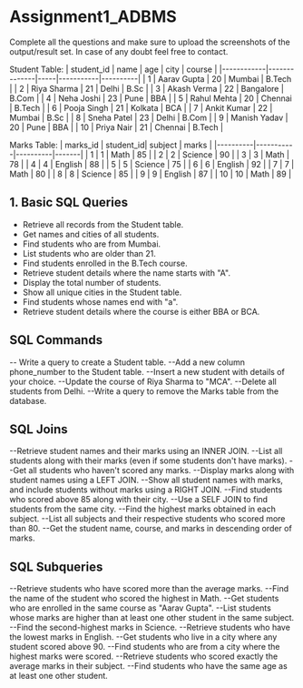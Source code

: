 # Assignment1_ADBMS
Complete all the questions and make sure to upload the screenshots of the output/result set.
In case of any doubt feel free to contact.

Student Table:
| student_id | name         | age | city      | course   |
|------------|--------------|-----|-----------|----------|
| 1          | Aarav Gupta  | 20  | Mumbai    | B.Tech   |
| 2          | Riya Sharma  | 21  | Delhi     | B.Sc     |
| 3          | Akash Verma  | 22  | Bangalore | B.Com    |
| 4          | Neha Joshi   | 23  | Pune      | BBA      |
| 5          | Rahul Mehta  | 20  | Chennai   | B.Tech   |
| 6          | Pooja Singh  | 21  | Kolkata   | BCA      |
| 7          | Ankit Kumar  | 22  | Mumbai    | B.Sc     |
| 8          | Sneha Patel  | 23  | Delhi     | B.Com    |
| 9          | Manish Yadav | 20  | Pune      | BBA      |
| 10         | Priya Nair   | 21  | Chennai   | B.Tech   |

Marks Table:
| marks_id | student_id| subject  | marks |
|----------|-----------|----------|-------|
| 1        | 1         | Math     | 85    |
| 2        | 2         | Science  | 90    |
| 3        | 3         | Math     | 78    |
| 4        | 4         | English  | 88    |
| 5        | 5         | Science  | 75    |
| 6        | 6         | English  | 92    |
| 7        | 7         | Math     | 80    |
| 8        | 8         | Science  | 85    |
| 9        | 9         | English  | 87    |
| 10       | 10        | Math     | 89    |




## 1. Basic SQL Queries

- Retrieve all records from the Student table.  
- Get names and cities of all students.  
- Find students who are from Mumbai.  
- List students who are older than 21.  
- Find students enrolled in the B.Tech course.  
- Retrieve student details where the name starts with "A".  
- Display the total number of students.  
- Show all unique cities in the Student table.  
- Find students whose names end with "a".  
- Retrieve student details where the course is either BBA or BCA.  

   
## SQL Commands 

-- Write a query to create a Student table.
--Add a new column phone_number to the Student table.
--Insert a new student with details of your choice.
--Update the course of Riya Sharma to "MCA".
--Delete all students from Delhi.
--Write a query to remove the Marks table from the database.

## SQL Joins


--Retrieve student names and their marks using an INNER JOIN.
--List all students along with their marks (even if some students don't have marks).
--Get all students who haven't scored any marks.
--Display marks along with student names using a LEFT JOIN.
--Show all student names with marks, and include students without marks using a RIGHT JOIN.
--Find students who scored above 85 along with their city.
--Use a SELF JOIN to find students from the same city.
--Find the highest marks obtained in each subject.
--List all subjects and their respective students who scored more than 80.
--Get the student name, course, and marks in descending order of marks.

## SQL Subqueries


--Retrieve students who have scored more than the average marks.
--Find the name of the student who scored the highest in Math.
--Get students who are enrolled in the same course as "Aarav Gupta".
--List students whose marks are higher than at least one other student in the same subject.
--Find the second-highest marks in Science.
--Retrieve students who have the lowest marks in English.
--Get students who live in a city where any student scored above 90.
--Find students who are from a city where the highest marks were scored.
--Retrieve students who scored exactly the average marks in their subject.
--Find students who have the same age as at least one other student.



